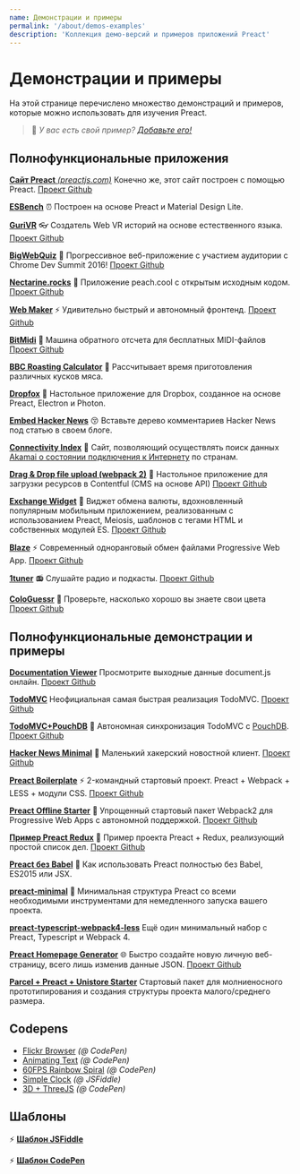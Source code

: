 ```yaml
---
name: Демонстрации и примеры
permalink: '/about/demos-examples'
description: 'Коллекция демо-версий и примеров приложений Preact'
---
```


# Демонстрации и примеры

На этой странице перечислено множество демонстраций и примеров, которые можно использовать для изучения Preact.

> :information_desk_person: _У вас есть свой пример?
> [Добавьте его!](https://github.com/preactjs/preact-www/blob/master/content/en/about/demos-examples.md)_

## Полнофункциональные приложения

[**Сайт Preact** _(preactjs.com)_](https://preactjs.com)
Конечно же, этот сайт построен с помощью Preact.
[Проект Github](https://github.com/preactjs/preact-www)

**[ESBench](http://esbench.com)** :alarm_clock:
Построен на основе Preact и Material Design Lite.

[**GuriVR**](https://gurivr.com) :eyeglasses:
Создатель Web VR историй на основе естественного языка.
[Проект Github](https://github.com/opennewslabs/guri-vr)

[**BigWebQuiz**](https://bigwebquiz.com) :game_die:
Прогрессивное веб-приложение с участием аудитории с Chrome Dev Summit 2016!
[Проект Github](https://github.com/jakearchibald/big-web-quiz)

**[Nectarine.rocks](http://nectarine.rocks)** :peach:
Приложение peach.cool с открытым исходным кодом.
[Проект Github](https://github.com/developit/nectarine)

**[Web Maker](https://webmakerapp.com/app/)** :zap:
Удивительно быстрый и автономный фронтенд.
[Проект Github](https://github.com/chinchang/web-maker)

**[BitMidi](https://bitmidi.com/)** :musical_keyboard:
Машина обратного отсчета для бесплатных MIDI-файлов
[Проект Github](https://github.com/feross/bitmidi.com)

**[BBC Roasting Calculator](https://www.bbc.com/food/techniques/articles/roast-calculator)** :turkey:
Рассчитывает время приготовления различных кусков мяса.

**[Dropfox](https://github.com/developit/dropfox)** :wolf:
Настольное приложение для Dropbox, созданное на основе Preact, Electron и Photon.

**[Embed Hacker News](https://github.com/TXTPEN/hn)** :kissing_closed_eyes:
Вставьте дерево комментариев Hacker News под статью в своем блоге.

**[Connectivity Index](https://cindex.co)** :iphone:
Сайт, позволяющий осуществлять поиск данных [Akamai о состоянии подключения к Интернету](https://content.akamai.com/PG7010-Q2-2016-SOTI-Connectivity-Report.html) по странам.

**[Drag & Drop file upload (webpack 2)](https://contentful-labs.github.io/file-upload-example/)** :rocket:
Настольное приложение для загрузки ресурсов в Contentful (CMS на основе API)
[Проект Github](https://github.com/contentful-labs/file-upload-example)

**[Exchange Widget](https://sgtpep.github.io/exchange-widget/dist/)** :currency_exchange:
Виджет обмена валюты, вдохновленный популярным мобильным приложением, реализованным с использованием Preact, Meiosis, шаблонов с тегами HTML и собственных модулей ES.
[Проект Github](https://github.com/sgtpep/exchange-widget)

**[Blaze](https://blaze.now.sh)** :zap:
Современный одноранговый обмен файлами Progressive Web App.
[Проект Github](https://github.com/blenderskool/blaze)

**[1tuner](https://1tuner.com)** :radio:
Слушайте радио и подкасты.
[Проект Github](https://github.com/robinbakker/1tuner)

**[ColoGuessr](https://cologuessr.com)** :rainbow:
Проверьте, насколько хорошо вы знаете свои цвета
[Проект Github](https://github.com/jackpordi/cologuessr)

## Полнофункциональные демонстрации и примеры

**[Documentation Viewer](https://documentation-viewer.firebaseapp.com)**
Просмотрите выходные данные document.js онлайн.
[Проект Github](https://github.com/developit/documentation-viewer)

**[TodoMVC](http://developit.github.io/preact-todomvc/)**
Неофициальная самая быстрая реализация TodoMVC.
[Проект Github](https://github.com/developit/preact-todomvc)

**[TodoMVC+PouchDB](http://katopz.github.io/preact-todomvc-pouchdb/)** :floppy_disk:
Автономная синхронизация TodoMVC с [PouchDB](https://pouchdb.com/).
[Проект Github](https://github.com/katopz/preact-todomvc-pouchdb)

**[Hacker News Minimal](https://developit.github.io/hn_minimal/)** :newspaper:
Маленький хакерский новостной клиент.
[Проект Github](https://github.com/developit/hn_minimal)

**[Preact Boilerplate](https://preact-boilerplate.surge.sh)** :zap:
2-командный стартовый проект. Preact + Webpack + LESS + модули CSS.
[Проект Github](https://github.com/developit/preact-boilerplate)

**[Preact Offline Starter](https://preact-starter.now.sh)** :100:
Упрощенный стартовый пакет Webpack2 для Progressive Web Apps с автономной поддержкой.
[Проект Github](https://github.com/lukeed/preact-starter)

**[Пример Preact Redux](https://preact-redux-example.surge.sh)** :repeat:
Пример проекта Preact + Redux, реализующий простой список дел.
[Проект Github](https://github.com/developit/preact-redux-example)

**[Preact без Babel](https://github.com/developit/preact-without-babel)** :horse:
Как использовать Preact полностью без Babel, ES2015 или JSX.

**[preact-minimal](https://github.com/aganglada/preact-minimal)** :rocket:
Минимальная структура Preact со всеми необходимыми инструментами для немедленного запуска вашего проекта.

**[preact-typescript-webpack4-less](https://github.com/lexey111/preact-typescript-webpack4-boilerplate)**
Ещё один минимальный набор с Preact, Typescript и Webpack 4.

**[Preact Homepage Generator](https://thomaswood.me/)** :globe_with_meridians:
Быстро создайте новую личную веб-страницу, всего лишь изменив данные JSON.
[Проект Github](https://github.com/tomasswood/preact-homepage-generator)

**[Parcel + Preact + Unistore Starter](https://github.com/hwclass/parcel-preact-unistore-starter)**
Стартовый пакет для молниеносного прототипирования и создания структуры проекта малого/среднего размера.

## Codepens

- [Flickr Browser](http://codepen.io/developit/full/VvMZwK/) _(@ CodePen)_
- [Animating Text](http://codepen.io/developit/full/LpNOdm/) _(@ CodePen)_
- [60FPS Rainbow Spiral](http://codepen.io/developit/full/xGoagz/) _(@ CodePen)_
- [Simple Clock](http://jsfiddle.net/developit/u9m5x0L7/embedded/result,js/) _(@ JSFiddle)_
- [3D + ThreeJS](http://codepen.io/developit/pen/PPMNjd?editors=0010) _(@ CodePen)_

## Шаблоны

:zap: [**Шаблон JSFiddle**](https://jsfiddle.net/developit/rs6zrh5f/embedded/result/)

:zap: [**Шаблон CodePen**](http://codepen.io/developit/pen/pgaROe?editors=0010)
